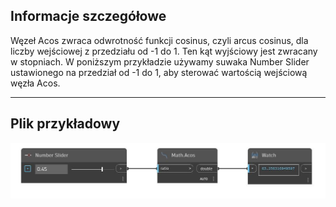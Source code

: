 ## Informacje szczegółowe
Węzeł Acos zwraca odwrotność funkcji cosinus, czyli arcus cosinus, dla liczby wejściowej z przedziału od -1 do 1. Ten kąt wyjściowy jest zwracany w stopniach. W poniższym przykładzie używamy suwaka Number Slider ustawionego na przedział od -1 do 1, aby sterować wartością wejściową węzła Acos.
___
## Plik przykładowy

![Acos](./DSCore.Math.Acos_img.jpg)

